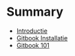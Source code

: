 # Summary
* [Introductie](./README.md)
* [Gitbook Installatie](GitbookInstallatie/README.md)
* [Gitbook 101](Gitbook101/README.md)
  
